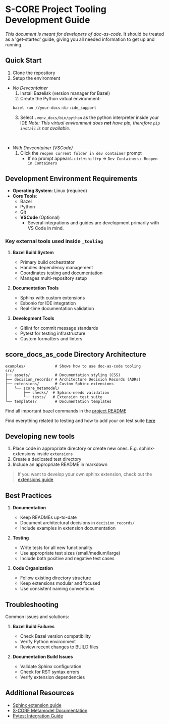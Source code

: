 # S-CORE Project Tooling Development Guide

*This document is meant for *developers* of doc-as-code.*
It should be treated as a 'get-started' guide, giving you all needed information to get up and running.

## Quick Start

1. Clone the repository
2. Setup the environment
- *No Devcontainer*
    1. Install Bazelisk (version manager for Bazel)
    2. Create the Python virtual environment:
   ```bash
   bazel run //your-docs-dir:ide_support
   ```
    3. Select `.venv_docs/bin/python` as the python interpreter inside your IDE
    *Note: This virtual environment does **not** have pip, therefore `pip install` is not available.*
<br>

- *With Devcontainer (VSCode)*
    1. Click the `reopen current folder in dev container` prompt
        -  If no prompt appears: `ctrl+shift+p` => `Dev Containers: Reopen in Containers`


## Development Environment Requirements

- **Operating System**: Linux (required)
- **Core Tools**:
  - Bazel
  - Python
  - Git
  - **VSCode** (Optional)
    - Several integrations and guides are development primarily with VS Code in mind.



### Key external tools used inside `_tooling`

1. **Bazel Build System**
   - Primary build orchestrator
   - Handles dependency management
   - Coordinates testing and documentation
   - Manages multi-repository setup

2. **Documentation Tools**
   - Sphinx with custom extensions
   - Esbonio for IDE integration
   - Real-time documentation validation

3. **Development Tools**
   - Gitlint for commit message standards
   - Pytest for testing infrastructure
   - Custom formatters and linters



## score_docs_as_code Directory Architecture

```
examples/             # Shows how to use doc-as-code tooling
src/
├── assets/           # Documentation styling (CSS)
├── decision_records/ # Architecture Decision Records (ADRs)
├── extensions/       # Custom Sphinx extensions
│   └── score_metamodel/
│       ├── checks/  # Sphinx-needs validation
│       └── tests/   # Extension test suite
└── templates/        # Documentation templates
```


Find all important bazel commands in the [project README](/README.md)

Find everything related to testing and how to add your on test suite [here](/tools/testing/pytest/README.md)

## Developing new tools

1. Place code in appropriate directory or create new ones. E.g. sphinx-extensions inside `extensions`
2. Create a dedicated test directory
3. Include an appropriate README in markdown

> If you want to develop your own sphinx extension, check out the [extensions guide](/src/extensions/README.md)

## Best Practices

1. **Documentation**
   - Keep READMEs up-to-date
   - Document architectural decisions in `decision_records/`
   - Include examples in extension documentation

2. **Testing**
   - Write tests for all new functionality
   - Use appropriate test sizes (small/medium/large)
   - Include both positive and negative test cases

3. **Code Organization**
   - Follow existing directory structure
   - Keep extensions modular and focused
   - Use consistent naming conventions

## Troubleshooting

Common issues and solutions:

1. **Bazel Build Failures**
   - Check Bazel version compatibility
   - Verify Python environment
   - Review recent changes to BUILD files

2. **Documentation Build Issues**
   - Validate Sphinx configuration
   - Check for RST syntax errors
   - Verify extension dependencies

## Additional Resources
- [Sphinx extension guide](/src/extensions/README.md)
- [S-CORE Metamodel Documentation](/src/extensions/score_metamodel/README.md)
- [Pytest Integration Guide](/tools/testing/pytest/README.md)
